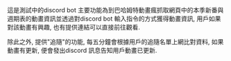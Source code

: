 這是測試中的discord bot
主要功能為到巴哈姆特動畫瘋抓取網頁中的本季新番與週期表的動畫資訊並透過對discord bot 輸入指令的方式獲得動畫資訊, 用戶如果對該動畫有興趣, 也有提供連結可以直接前往觀看.

除此之外, 提供"追隨"的功能, 每五分鐘會根據用戶的追隨名單上網比對資料, 如果動畫有更新, 便會發出discord 訊息告知用戶動畫已更新.
